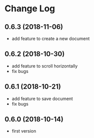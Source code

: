 # Change Log

## 0.6.3 (2018-11-06)
- add feature to create a new document

## 0.6.2 (2018-10-30)
- add feature to scroll horizontally
- fix bugs

## 0.6.1 (2018-10-21)
- add feature to save document
- fix bugs

## 0.6.0 (2018-10-14)
- first version
